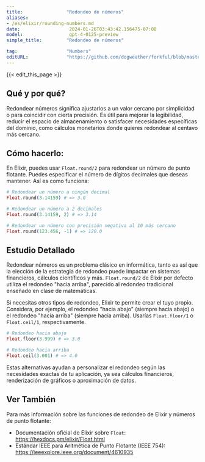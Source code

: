 ```yaml
---
title:                "Redondeo de números"
aliases:
- /es/elixir/rounding-numbers.md
date:                  2024-01-26T03:43:42.156475-07:00
model:                 gpt-4-0125-preview
simple_title:         "Redondeo de números"

tag:                  "Numbers"
editURL:              "https://github.com/dogweather/forkful/blob/master/content/es/elixir/rounding-numbers.md"
---
```


{{< edit_this_page >}}

## Qué y por qué?
Redondear números significa ajustarlos a un valor cercano por simplicidad o para coincidir con cierta precisión. Es útil para mejorar la legibilidad, reducir el espacio de almacenamiento o satisfacer necesidades específicas del dominio, como cálculos monetarios donde quieres redondear al centavo más cercano.

## Cómo hacerlo:
En Elixir, puedes usar `Float.round/2` para redondear un número de punto flotante. Puedes especificar el número de dígitos decimales que deseas mantener. Así es como funciona:

```elixir
# Redondear un número a ningún decimal
Float.round(3.14159) # => 3.0

# Redondear un número a 2 decimales
Float.round(3.14159, 2) # => 3.14

# Redondear un número con precisión negativa al 10 más cercano
Float.round(123.456, -1) # => 120.0
```

## Estudio Detallado
Redondear números es un problema clásico en informática, tanto es así que la elección de la estrategia de redondeo puede impactar en sistemas financieros, cálculos científicos y más. `Float.round/2` de Elixir por defecto utiliza el redondeo "hacia arriba", parecido al redondeo tradicional enseñado en clase de matemáticas.

Si necesitas otros tipos de redondeo, Elixir te permite crear el tuyo propio. Considera, por ejemplo, el redondeo "hacia abajo" (siempre hacia abajo) o el redondeo "hacia arriba" (siempre hacia arriba). Usarías `Float.floor/1` o `Float.ceil/1`, respectivamente.

```elixir
# Redondeo hacia abajo
Float.floor(3.999) # => 3.0

# Redondeo hacia arriba
Float.ceil(3.001) # => 4.0
```

Estas alternativas ayudan a personalizar el redondeo según las necesidades exactas de tu aplicación, ya sea cálculos financieros, renderización de gráficos o aproximación de datos.

## Ver También
Para más información sobre las funciones de redondeo de Elixir y números de punto flotante:

- Documentación oficial de Elixir sobre `Float`: https://hexdocs.pm/elixir/Float.html
- Estándar IEEE para Aritmética de Punto Flotante (IEEE 754): https://ieeexplore.ieee.org/document/4610935

